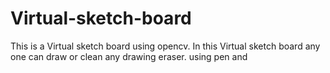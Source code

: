 # Virtual-sketch-board
This is a Virtual sketch board using opencv. In this Virtual sketch board any one can draw or clean any drawing eraser. using pen and 
